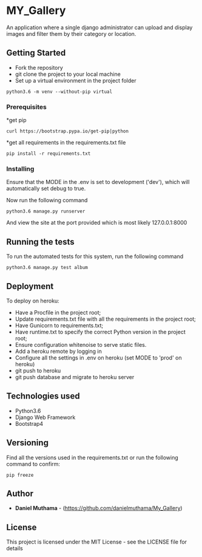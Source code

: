 # MY_Gallery

An application where a single django administrator can upload and display images and filter them by their category or location.

## Getting Started

*   Fork the repository
*   git clone the project to your local machine
*   Set up a virtual environment in the project folder
```
python3.6 -m venv --without-pip virtual
```

### Prerequisites

*get pip 

```
curl https://bootstrap.pypa.io/get-pip|python
```

*get all requirements in the requirements.txt file

```
pip install -r requirements.txt
```

### Installing

Ensure that the MODE in the .env is set to development ('dev'), which will automatically set debug to true.

Now run the following command

```
python3.6 manage.py runserver
```

And view the site at the port provided which is most likely 127.0.0.1:8000

## Running the tests

To run the automated tests for this system, run the following command

```
python3.6 manage.py test album
```

## Deployment

To deploy on heroku:
*   Have a Procfile in the project root;
*   Update requirements.txt file with all the requirements in the project root;
*   Have Gunicorn to requirements.txt;
*   Have runtime.txt to specify the correct Python version in the project root;
*   Ensure configuration whitenoise to serve static files.
*   Add a heroku remote by logging in
*   Configure all the settings in .env on heroku (set MODE to 'prod' on heroku)
*   git push to heroku
*   git push database and migrate to heroku server

## Technologies used

* Python3.6
* Django Web Framework
* Bootstrap4 

## Versioning

Find all the versions used in the requirements.txt or run the following command to confirm:

```
pip freeze
```

## Author

* **Daniel Muthama**  - (https://github.com/danielmuthama/My_Gallery)


## License

This project is licensed under the MIT License - see the LICENSE file for details


